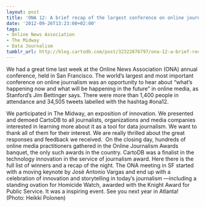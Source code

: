 ```yaml
---
layout: post
title: 'ONA 12: A brief recap of the largest conference on online journalism'
date: '2012-09-26T13:23:00+02:00'
tags:
- Online News Association
- The Midway
- Data Journalism
tumblr_url: http://blog.cartodb.com/post/32322876797/ona-12-a-brief-recap-of-the-largest-conference-on
---
```

We had a great time last week at the Online News Association (ONA) annual conference, held in San Francisco. The world’s largest and most important conference on online journalism was an opportunity to hear about “what’s happening now and what will be happening in the future” in online media, as Stanford’s Jim Bettinger says. There were more than 1,400 people in attendance and 34,505 tweets labelled with the hashtag #ona12. 

We participated in The Midway, an exposition of innovation. We presented and demoed CartoDB to all journalists, organizations and media companies interested in learning more about it as a tool for data journalism. We want to thank all of them for their interest. We are really thrilled about the great responses and feedback we received. 
On the closing day, hundreds of online media practitioners gathered in the Online Journalism Awards banquet, the only such awards in the country. CartoDB was a finalist in the technology innovation in the service of journalism award. Here there is the full list of winners and a recap of the night.
The ONA meeting in SF started with a moving keynote by José Antonio Vargas and end up with a celebration of innovation and storytelling in today’s journalism —including a standing ovation for Homicide Watch, awarded with the Knight Award for Public Service. It was a inspiring event. See you next year in Atlanta! 
(Photo: Heikki Polonen)
